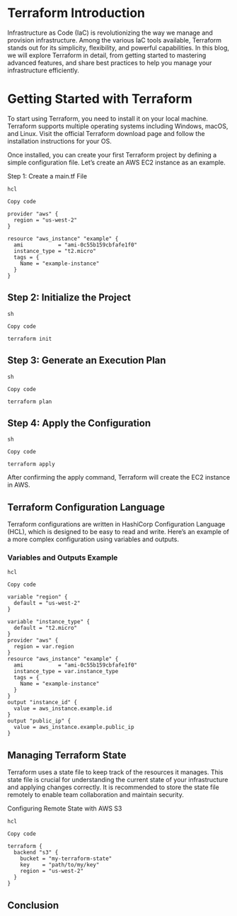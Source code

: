 # Terraform Introduction
Infrastructure as Code (IaC) is revolutionizing the way we manage and provision infrastructure. Among the various IaC tools available, Terraform stands out for its simplicity, flexibility, and powerful capabilities. In this blog, we will explore Terraform in detail, from getting started to mastering advanced features, and share best practices to help you manage your infrastructure efficiently.
# Getting Started with Terraform
To start using Terraform, you need to install it on your local machine. Terraform supports multiple operating systems including Windows, macOS, and Linux. Visit the official Terraform download page and follow the installation instructions for your OS.

Once installed, you can create your first Terraform project by defining a simple configuration file. Let’s create an AWS EC2 instance as an example.

Step 1: Create a main.tf File
```
hcl
```
```
Copy code
```
```
provider "aws" {
  region = "us-west-2"
}
```
```
resource "aws_instance" "example" {
  ami           = "ami-0c55b159cbfafe1f0"
  instance_type = "t2.micro"
  tags = {
    Name = "example-instance"
  }
}
```
## Step 2: Initialize the Project
```
sh
```
```
Copy code
```
```
terraform init
```
## Step 3: Generate an Execution Plan
```
sh
```
```
Copy code
```
```
terraform plan
```
## Step 4: Apply the Configuration
```
sh
```
```
Copy code
```
```
terraform apply
```
After confirming the apply command, Terraform will create the EC2 instance in AWS.

## Terraform Configuration Language
Terraform configurations are written in HashiCorp Configuration Language (HCL), which is designed to be easy to read and write. Here’s an example of a more complex configuration using variables and outputs.

### Variables and Outputs Example
```
hcl
```
```
Copy code
```
```
variable "region" {
  default = "us-west-2"
}
```
```
variable "instance_type" {
  default = "t2.micro"
}
provider "aws" {
  region = var.region
}
resource "aws_instance" "example" {
  ami           = "ami-0c55b159cbfafe1f0"
  instance_type = var.instance_type
  tags = {
    Name = "example-instance"
  }
}
output "instance_id" {
  value = aws_instance.example.id
}
output "public_ip" {
  value = aws_instance.example.public_ip
}
```
## Managing Terraform State
Terraform uses a state file to keep track of the resources it manages. This state file is crucial for understanding the current state of your infrastructure and applying changes correctly. It is recommended to store the state file remotely to enable team collaboration and maintain security.

Configuring Remote State with AWS S3
```
hcl
```
```
Copy code
```
```
terraform {
  backend "s3" {
    bucket = "my-terraform-state"
    key    = "path/to/my/key"
    region = "us-west-2"
  }
}
```
## Conclusion
